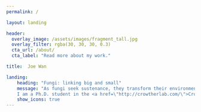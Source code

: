 ```yaml
---
permalink: /

layout: landing

header:
  overlay_image: /assets/images/fragment_tall.jpg
  overlay_filter: rgba(30, 30, 30, 0.3)
  cta_url: /about/
  cta_label: "Read more about my work."

title:  Joe Wan

landing:
    heading: "Fungi: linking big and small"
    message: "As fungi seek sustenance, they transform their environment and <b>help or hurt</b> the organisms around them. Using mathematics and experiments, I work to understand how these microscopic interactions affect the <b>entire Earth.</b><br /><br />
    I am a Ph.D. student in the <a href=\"http://crowtherlab.com/\">Crowther Lab</a> at ETH Zürich."
    show_icons: true
---
```

